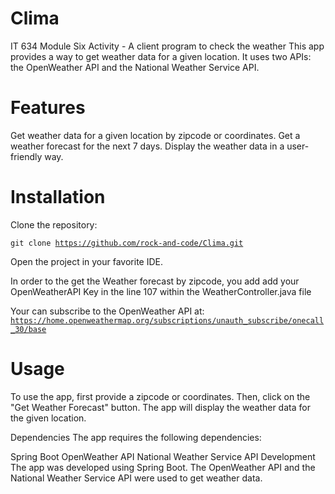 # Clima
IT 634 Module Six Activity - A client program to check the weather
This app provides a way to get weather data for a given location. It uses two APIs: the OpenWeather API and the National Weather Service API.

# Features
Get weather data for a given location by zipcode or coordinates.
Get a weather forecast for the next 7 days.
Display the weather data in a user-friendly way.

# Installation
Clone the repository:

<code>git clone https://github.com/rock-and-code/Clima.git</code>

Open the project in your favorite IDE.

In order to the get the Weather forecast by zipcode, you add add your OpenWeatherAPI Key in the line 107
within the WeatherController.java file

Your can subscribe to the OpenWeather API at: <code>https://home.openweathermap.org/subscriptions/unauth_subscribe/onecall_30/base</code>


# Usage
To use the app, first provide a zipcode or coordinates. Then, click on the "Get Weather Forecast" button. The app will display the weather data for the given location.

Dependencies
The app requires the following dependencies:

Spring Boot
OpenWeather API
National Weather Service API
Development
The app was developed using Spring Boot. The OpenWeather API and the National Weather Service API were used to get weather data.
